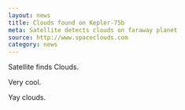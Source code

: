 ```yaml
---
layout: news
title: Clouds found on Kepler-75b
meta: Satellite detects clouds on faraway planet
source: http://www.spaceclouds.com
category: news
---
```


Satellite finds Clouds.

Very cool.

Yay clouds.
